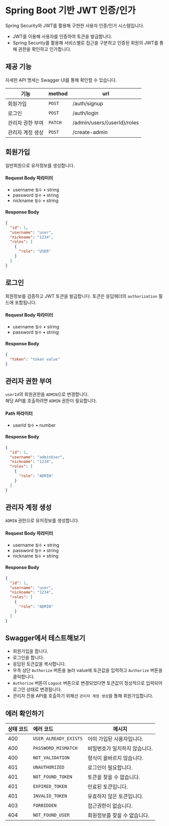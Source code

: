 # Spring Boot 기반 JWT 인증/인가
Spring Security와 JWT를 활용해 구현한 사용자 인증/인가 시스템입니다.
- JWT를 이용해 사용자를 인증하여 토큰을 발급합니다.
- Spring Security를 활용해 서비스별로 접근을 구분하고 인증된 회원의 JWT를 통해 권한을 확인하고 인가합니다.

## 제공 기능
자세한 API 명세는 Swagger UI를 통해 확인할 수 있습니다.

| 기능        | method  | url                         |
|-----------|---------|-----------------------------|
| 회원가입      | `POST`  | /auth/signup                |
| 로그인       | `POST`  | /auth/login                 | 
| 관리자 권한 부여 | `PATCH` | /admin/users/{userId}/roles |
| 관리자 계정 생성 | `POST`   | /create-admin               |

## 회원가입
일반회원으로 유저정보를 생성합니다.
#### Request Body 파라미터
- username `필수` • string
- password `필수` • string
- nickname `필수` • string

#### Response Body
```json
{
  "id": 1,
  "username": "user",
  "nickname": "1234",
  "roles": [
    {
      "role": "USER"
    }
  ]
}
```

## 로그인
회원정보를 검증하고 JWT 토큰을 발급합니다.
토큰은 응답헤더의 `authorization` 필드에 포함됩니다.
#### Request Body 파라미터
- username `필수` • string
- password `필수` • string

#### Response Body
```json
{
  "token": "token value"
}
```

## 관리자 권한 부여
`userId`의 회원권한을 `ADMIN`으로 변경합니다. </br>
해당 API를 호출하려면 `ADMIN` 권한이 필요합니다.
#### Path 파라미터
- userId `필수` • number

#### Response Body
```json
{
  "id": 1,
  "username": "adminUser",
  "nickname": "1234",
  "roles": [
    {
      "role": "ADMIN"
    }
  ]
}
```

## 관리자 계정 생성
`ADMIN` 권한으로 유저정보를 생성합니다. </br>

#### Request Body 파라미터
- username `필수` • string
- password `필수` • string
- nickname `필수` • string

#### Response Body
```json
{
  "id": 1,
  "username": "user",
  "nickname": "1234",
  "roles": [
    {
      "role": "ADMIN"
    }
  ]
}
```

## Swagger에서 테스트해보기
- 회원가입을 합니다.
- 로그인을 합니다.
- 응답된 토큰값을 복사합니다.
- 우측 상단 `Authorize` 버튼을 눌러 value에 토큰값을 입력하고 `Authorize` 버튼을 클릭합니다.
- `Authorize` 버튼이 `Logout` 버튼으로 변경되었다면 토큰값이 정상적으로 입력되어 로그인 상태로 변경됩니다.
- 관리자 전용 API를 호출하기 위해선 `관리자 계정 생성`을 통해 회원가입합니다.

## 에러 확인하기

| 상태 코드 | 에러 코드                 | 메시지              |
|-------|:----------------------|------------------|
| 400   | `USER_ALREADY_EXISTS` | 이미 가입된 사용자입니다.   |
| 400   | `PASSWORD_MISMATCH`   | 비밀번호가 일치하지 않습니다. |
| 400   | `NOT_VALIDATION`      | 형식이 올바르지 않습니다.   |
| 401   | `UNAUTHORIZED`        | 로그인이 필요합니다.      |
| 401   | `NOT_FOUND_TOKEN`     | 토큰을 찾을 수 없습니다.   |
| 401   | `EXPIRED_TOKEN`       | 만료된 토큰입니다.       |
| 401   | `INVALID_TOKEN`       | 유효하지 않은 토큰입니다.   |
| 403   | `FORBIDDEN`           | 접근권한이 없습니다.      |
| 404   | `NOT_FOUND_USER`      | 회원정보를 찾을 수 없습니다. |





 

